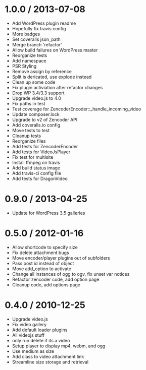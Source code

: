 
1.0.0 / 2013-07-08
==================

 * Add WordPress plugin readme
 * Hopefully fix travis config
 * More badges
 * Set coveralls json_path
 * Merge branch 'refactor'
 * Allow build failures on WordPress master
 * Reorganize tests
 * Add namespace
 * PSR Styling
 * Remove assign by reference
 * Split is dericated, use explode instead
 * Clean up some code
 * Fix plugin activiation after refactor changes
 * Drop WP 3.4/3.3 support
 * Upgrade video.js to 4.0
 * Fix paths in test
 * Test coverage for ZencoderEncoder::_handle_incoming_video
 * Update composer.lock
 * Upgrade to v2 of Zencoder API
 * Add coveralls.io config
 * Move tests to test
 * Cleanup tests
 * Reorganize files
 * Add tests for ZencoderEncoder
 * Add tests for VideoJsPlayer
 * Fix test for multisite
 * Install ffmpeg on travis
 * Add build status image
 * Add travis-ci config file
 * Add tests for DragonVideo

0.9.0 / 2013-04-25
==================

 * Update for WordPress 3.5 galleries

0.5.0 / 2012-01-16
==================

 * Allow shortcode to specify size
 * Fix delete attachment bugs
 * Move encoder/player plugins out of subfolders
 * Pass post id instead of object
 * Move add_option to activate
 * Change all instances of ogg to ogv, fix unset var notices
 * Refactor zencoder code, add option page
 * Cleanup code, add options page

0.4.0 / 2010-12-25
==================

 * Upgrade video.js
 * Fix video gallery
 * Add default loader plugins
 * All videojs stuff
 * only run delete if its a video
 * Setup player to display mp4, webm, and ogg
 * Use medium as size
 * Add class to video attachment link
 * Streamline size storage and retrieval
